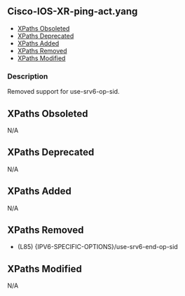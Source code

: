 ## Cisco-IOS-XR-ping-act.yang

- [XPaths Obsoleted](#xpaths-obsoleted)
- [XPaths Deprecated](#xpaths-deprecated)
- [XPaths Added](#xpaths-added)
- [XPaths Removed](#xpaths-removed)
- [XPaths Modified](#xpaths-modified)

### Description

Removed support for use-srv6-op-sid.

## XPaths Obsoleted

N/A

## XPaths Deprecated

N/A

## XPaths Added

N/A

## XPaths Removed

- (L85)	{IPV6-SPECIFIC-OPTIONS}/use-srv6-end-op-sid

## XPaths Modified

N/A

